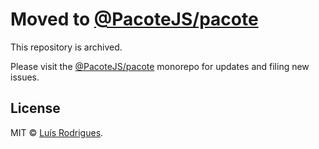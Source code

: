 # Moved to [@PacoteJS/pacote](https://github.com/PacoteJS/pacote)

This repository is archived.

Please visit the [@PacoteJS/pacote](https://github.com/PacoteJS/pacote) monorepo for updates and filing new issues.

## License

MIT © [Luís Rodrigues](https://goblindegook.com).
